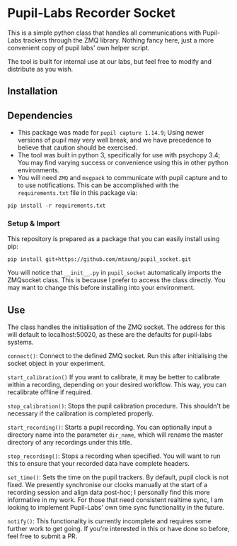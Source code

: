 # Pupil-Labs Recorder Socket

This is a simple python class that handles all communications with Pupil-Labs trackers through the ZMQ library. Nothing fancy here, just a more convenient copy of pupil labs' own helper script.

The tool is built for internal use at our labs, but feel free to modify and distribute as you wish.

## Installation

## Dependencies

* This package was made for ```pupil capture 1.14.9```; Using newer versions of pupil may very well break, and we have precedence to believe that caution should be exercised.
* The tool was built in python 3, specifically for use with psychopy 3.4; You may find varying success or convenience using this in other python environments.
* You will need ```ZMQ``` and ```msgpack``` to communicate with pupil capture and to to use notifications. This can be accomplished with the ```requirements.txt``` file in this package via:
~~~
pip install -r requirements.txt
~~~

### Setup & Import

This repository is prepared as a package that you can easily install using pip:

~~~ 
pip install git+https://github.com/mtaung/pupil_socket.git 
~~~

You will notice that ```__init__.py``` in ```pupil_socket``` automatically imports the ZMQsocket class. This is because I prefer to access the class directly. You may want to change this before installing into your environment. 

## Use

The class handles the initialisation of the ZMQ socket. The address for this will default to localhost:50020, as these are the defaults for pupil-labs systems.

```connect()```: Connect to the defined ZMQ socket. Run this after initialising the socket object in your experiment.

```start_calibration()``` If you want to calibrate, it may be better to calibrate within a recording, depending on your desired workflow. This way, you can recalibrate offline if required.

```stop_calibration()```: Stops the pupil calibration procedure. This shouldn't be necessary if the calibration is completed properly.

```start_recording()```: Starts a pupil recording. You can optionally input a directory name into the parameter ```dir_name```, which will rename the master directory of any recordings under this title.

```stop_recording()```: Stops a recording when specified. You will want to run this to ensure that your recorded data have complete headers.

```set_time()```: Sets the time on the pupil trackers. By default, pupil clock is not fixed. We presently synchronise our clocks manually at the start of a recording session and align data post-hoc; I personally find this more informative in my work. For those that need consistent realtime sync, I am looking to implement Pupil-Labs' own time sync functionality in the future.

```notify()```: This functionality is currently incomplete and requires some further work to get going. If you're interested in this or have done so before, feel free to submit a PR.
